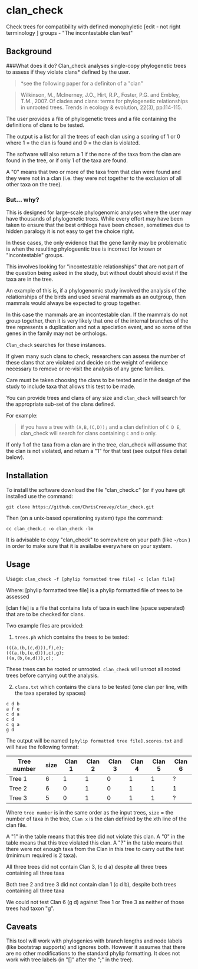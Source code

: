 # clan_check
Check trees for compatibility with defined monophyletic [edit - not right terminology ] groups - "The incontestable clan test" 

## Background
###What does it do?
Clan_check analyses single-copy phylogenetic trees to assess if they violate clans* defined by the user. 

>*see the following paper for a definiton of a "clan"

>Wilkinson, M., McInerney, J.O., Hirt, R.P., Foster, P.G. and Embley, T.M., 2007. Of clades and clans: terms for phylogenetic relationships in unrooted trees. Trends in ecology & evolution, 22(3), pp.114-115.

The user provides a file of phylogenetic trees and a file containing the definitions of clans to be tested.

The output is a list for all the trees of each clan using a scoring of 1 or 0 where 1 = the clan is found and 0 = the clan is violated.

The software will also return a 1 if the none of the taxa from the clan are found in the tree, or if only 1 of the taxa are found.

A "0" means that two or more of the taxa from that clan were found and they were not in a clan (i.e. they were not together to the exclusion of all other taxa on the tree).

### But... why?
This is designed for large-scale phylogenomic analyses where the user may have thousands of phylogenetic trees. While every effort may have been taken to ensure that the best orthlogs have been chosen, sometimes due to hidden paralogy it is not easy to get the choice right.

In these cases, the only evidence that the gene family may be problematic is when the resulting phylogeentic tree is incorrect for known or "incontestable" groups.

This involves looking for "incontestable relationships" that are not part of the question being asked in the study, but without doubt should exist if the taxa are in the tree.

An example of this is, if a phylogenomic study involved the analysis of the relationships of the birds and used several mammals as an outgroup, then mammals would always be expected to group together.

In this case the mammals are an incontestable clan. If the mammals do not group together, then it is very likely that one of the internal branches of the tree represents a duplication and not a speciation event, and so some of the genes in the family may not be orthologs.

`Clan_check` searches for these instances.

If given many such clans to check, researchers can assess the number of these clans that are violated and decide on the weight of evidence necessary to remove or re-visit the analysis of any gene families.

Care must be taken choosing the clans to be tested and in the design of the study to include taxa that allows this test to be made.

You can provide trees and clans of any size and `clan_check` will search for the appropriate sub-set of the clans defined.

For example: 
>if you have a tree with `(A,B,(C,D));` and a clan definition of `C D E`, clan_check will search for clans containing `C` and `D` only. 

If only 1 of the taxa from a clan are in the tree, clan_check will assume that the clan is not violated, and return a "1" for that test (see output files detail below).

## Installation

To install the software download the file "clan_check.c" (or if you have git installed use the command:

```
git clone https://github.com/ChrisCreevey/clan_check.git
```

Then (on a unix-based operationing system) type the command:

```
cc clan_check.c -o clan_check -lm
```

It is advisable to copy "clan_check" to somewhere on your path (like `~/bin` ) in order to make sure that it is availalbe everywhere on your system.


## Usage

Usage: `clan_check -f [phylip formatted tree file] -c [clan file] `

  Where: [phylip formatted tree file] is a phylip formatted file of trees to be assessed
  
  [clan file] is a file that contains lists of taxa in each line (space seperated) that are to be checked for clans.
  
Two example files are provided:

1) `trees.ph` which contains the trees to be tested:

```
(((a,(b,(c,d))),f),e);
(((a,(b,(e,d))),c),g);
((a,(b,(e,d))),c);
```
These trees can be rooted or unrooted. `clan_check` will unroot all rooted trees before carrying out the analysis.


2) `clans.txt` which contains the clans to be tested (one clan per line, with the taxa sperated by spaces)

```
c d b
a f e
c d a
c d
c g a
g d
```

The output will be named `[phylip formatted tree file].scores.txt` and will have the following format:


|Tree number | size | Clan 1 | Clan 2 | Clan 3 | Clan 4 | Clan 5 | Clan 6 |
|------------|------|--------|--------|--------|--------|--------|--------|
|Tree 1 | 6 | 1 | 1 | 0 | 1 | 1 | ? |
|Tree 2 | 6 | 0 | 1 | 0 | 1 | 1 | 1 |
|Tree 3	| 5	| 0	| 1	| 0	| 1	| 1	| ? |

Where `tree number` is in the same order as the input trees, `size` = the number of taxa in the tree, `Clan x` is the clan definied by the xth line of the clan file.

A "1" in the table means that this tree did not violate this clan.
A "0" in the table means that this tree violated this clan.
A "?" in the table means that there were not enough taxa from the Clan in this tree to carry out the test (minimum required is 2 taxa).

All three trees did not contain Clan 3, (c d a) despite all three trees containing all three taxa 

Both tree 2 and tree 3 did not contain clan 1 (c d b), despite both trees containing all three taxa

We could not test Clan 6 (g d) against Tree 1 or Tree 3 as neither of those trees had taxon "g".



## Caveats

This tool will work with phylogenies with branch lengths and node labels (like bootstrap supports) and ignores both. However it assumes that there are no other modifications to the standard phylip formatting. It does not work with tree labels (in "[]" after the ";" in the tree).





